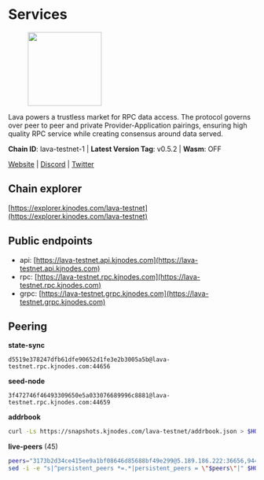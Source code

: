 # Services

<figure><img src="https://raw.githubusercontent.com/kj89/testnet_manuals/main/pingpub/logos/lava.png" width="150" alt=""><figcaption></figcaption></figure>

Lava powers a trustless market for RPC data access. The protocol  governs over peer to peer and private Provider-Application pairings,  ensuring high quality RPC service while creating consensus around data served.

**Chain ID**: lava-testnet-1 | **Latest Version Tag**: v0.5.2 | **Wasm**: OFF

[Website](https://lavanet.xyz) | [Discord](https://discord.com/invite/Tbk5NxTCdA) | [Twitter](https://twitter.com/lavanetxyz)




## Chain explorer
[https://explorer.kjnodes.com/lava-testnet](https://explorer.kjnodes.com/lava-testnet)

## Public endpoints

* api: [https://lava-testnet.api.kjnodes.com](https://lava-testnet.api.kjnodes.com)
* rpc: [https://lava-testnet.rpc.kjnodes.com](https://lava-testnet.rpc.kjnodes.com)
* grpc: [https://lava-testnet.grpc.kjnodes.com](https://lava-testnet.grpc.kjnodes.com)

## Peering

**state-sync**

```text
d5519e378247dfb61dfe90652d1fe3e2b3005a5b@lava-testnet.rpc.kjnodes.com:44656
```

**seed-node**

```text
3f472746f46493309650e5a033076689996c8881@lava-testnet.rpc.kjnodes.com:44659
```

**addrbook**
```bash
curl -Ls https://snapshots.kjnodes.com/lava-testnet/addrbook.json > $HOME/.lava/config/addrbook.json
```

**live-peers** (45)
```bash
peers="3173b2d34ce415ee9a1bf08646d85688bf49e299@5.189.186.222:36656,944389dd08321247c8ad687d904591a3d73d16c6@173.249.38.130:26656,e1383b216c42acc842193c5ac7321ce6c0d73db0@78.47.37.142:26656,d5519e378247dfb61dfe90652d1fe3e2b3005a5b@65.109.68.190:44656,370ae92bd28701e0c1d8dc912ccf0d40fe0db3d5@157.90.245.166:26656,8a089094624f27698f365402a059b8b810532805@207.180.229.129:26656,821c9347c927db52138dcd4bb54478fdf17f273e@81.0.218.53:26656,30720f6cc3c7c1c97817a168ffb7d7bfc036ebef@45.14.194.180:26656,cb722cc36541920d3907cd67743db5444f53e80b@95.70.184.178:24656,bec79fab73dbbe345d8b26cdeeeee4ab83fdf80e@176.9.22.117:35656,a2afdc48785be73f208af349e78d632b5556cc01@5.75.226.151:26656,e268a2ce255d51a93e6ec89ee73c233bbaec70f4@49.12.185.46:26656,c0efea9152aed75fcf3022b8af45243818c59d6a@49.12.13.104:26656,dfa93668152cb6b3a822c987f9c22110a1c2f314@178.18.255.221:26656,6a55747d1f93e46696f233ac563e28fea24afc47@38.242.237.192:36656,e8256f9fedf27b6de76c8a13e2db050d0a7bd905@95.216.42.83:26656,e593c7a9ca61f5616119d6beb5bd8ef5dd28d62d@34.246.190.1:26656,4732ed188fbe7603f81d9f4c825397277bb72217@5.75.235.195:26656,4634ca7cefe997035440df1095915ed255e81296@49.12.189.98:26656,474e2436e097c28472a1fe269e1825762fa340d6@38.242.128.19:26656,3a445bfdbe2d0c8ee82461633aa3af31bc2b4dc0@3.252.219.158:26656,c83d7b205b2e80bd9a33c13161bd39d520988455@38.242.139.189:26656,4ad3f3731073a016fa0c99118b2a5a2d313928f5@207.180.233.148:26656,b7c3cedc778d93296f179373c3bc6a521e4b682e@65.109.69.160:30656,1598a86c04a64d17fa15a07eb201f50c5d760842@75.119.136.106:26656,13a9209a4d08803a3becac57de8eb02dd51f8f41@65.109.23.114:19956,fdc3bd914360b1be8ee2e9f4a447223830527497@78.46.36.203:26656,c5c98017339ce6d4d5d2a4fd0fb1aaeb966ef0f7@65.108.124.57:36656,8db1ee7c04454c16bd412b20bfba1d36f70c3d2e@91.107.230.151:26656,9a151159039fd8abce61ddb21e5342605787792b@5.75.228.39:26656,d894084a12a25fac29f8296e20bf4c8f60da36eb@89.252.21.37:36656,07c8a4eea1f6826509d9da5ec7eee7a1a145ab09@20.24.72.210:26656,e83c0fdeb2b0e258bb559d657d0907b63635127a@159.69.149.85:26656,d5ad7ae6caf54ef20a6dc04d30a55caac6c540c9@5.61.41.138:26656,6f1f1414c63e9ffca9cb59fe4c847580da2020d6@109.123.235.222:10104,622c7759924576917e62f71a8a1ca48b1dd94489@91.107.230.152:26656,1550fe479ee2dcfa35f7dcd2c66f37a50d34b0e3@178.63.132.243:2237,1b09acd86e1a2db56c72db7848ada3ad581f027a@95.217.109.222:36656,6b1d0465b3e2a32b5328e59eb75c38d88233b56f@80.82.215.19:60656,ade02cddf71489b79a2054a7c6ba2cab8a0abb18@185.163.125.232:26656,5c2a752c9b1952dbed075c56c600c3a79b58c395@185.16.39.172:27066,1a0dc31600f1f9d0664f3307a7d38b240722569c@64.176.4.130:44656,b05087fe1d35652de94643a229d53f8fef9c19e2@5.189.128.140:26656,eb7832932626c1c636d16e0beb49e0e4498fbd5e@65.108.231.124:20656,e711b6631c3e5bb2f6c389cbc5d422912b05316b@213.239.216.252:33256"
sed -i -e "s|^persistent_peers *=.*|persistent_peers = \"$peers\"|" $HOME/.lava/config/config.toml
```
